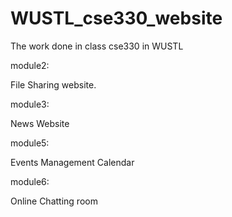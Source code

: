 # WUSTL_cse330_website
The work done in class cse330 in WUSTL

module2:

File Sharing website.

module3:

News Website

module5:

Events Management Calendar

module6:

Online Chatting room
